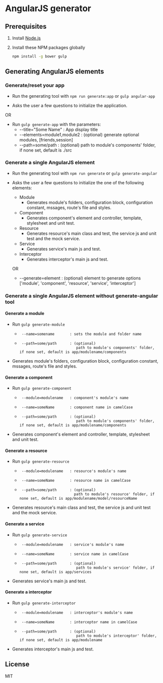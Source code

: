 # AngularJS generator

## Prerequisites

1. Install [Node.js](http://nodejs.org)

2. Install these NPM packages globally

    ```bash
    npm install -g bower gulp
    ```
## Generating AngularJS elements

### Generate/reset your app
 - Run the generating tool with `npm run generate:app` or `gulp angular-app`

 - Asks the user a few questions to initialize the application.

 OR 

 - Run  `gulp generate-app` with the parameters:
    *   --title="Some Name"             : App display title
    *   --elements=module1,module2      : (optional)
                                          generate optional modules, [friends,session]
    *   --path=some/path                : (optional)
                                          path to module's components' folder, if none set, default is ./src

### Generate a single AngularJS element
 - Run the generating tool with `npm run generate` or  `gulp generate-angular`

 - Asks the user a few questions to initialize the one of the following elements:
    *   Module
        - Generates module's folders, configuration block, configuration constant, mssages, route's file and styles.
    *   Component
        - Generates component's element and controller, template, stylesheet and unit test.
    *   Resource
        - Generates resource's main class and test, the service js and unit test and the mock service.
    *   Service
        - Generates service's main js and test.
    *   Interceptor
        - Generates interceptor's main js and test.

    OR 
    *   --generate=element     : (optional) element to generate
                                  options ['module', 'component', 'resource', 'service', 'interceptor']

### Generate a single AngularJS element without generate-angular tool

#### Generate a module
 - Run `gulp generate-module`
    *      --name=somename       : sets the module and folder name
    *      --path=some/path      : (optional)
                                    path to module's components' folder, if none set, default is app/modulename/components

 - Generates module's folders, configuration block, configuration constant, mssages, route's file and styles.

#### Generate a component
 - Run `gulp generate-component`
    *      --module=modulename   : component's module's name
    *      --name=someName       : component name in camelCase
    *      --path=some/path      : (optional)
                                    path to module's components' folder, if none set, default is app/modulename/components

 - Generates component's element and controller, template, stylesheet and unit test.


#### Generate a resource
 - Run `gulp generate-resource`
    *      --module=modulename   : resource's module's name
    *      --name=someName       : resource name in camelCase
    *      --path=some/path      : (optional)
                                   path to module's resource' folder, if none set, default is app/modulename/model/resourceName

 - Generates resource's main class and test, the service js and unit test and the mock service.

#### Generate a service
 - Run `gulp generate-service`
    *      --module=modulename   : service's module's name
    *      --name=someName       : service name in camelCase
    *      --path=some/path      : (optional)
                                    path to module's service' folder, if none set, default is app/services

 - Generates service's main js and test.

#### Generate a interceptor
 - Run `gulp generate-interceptor`
    *      --module=modulename   : interceptor's module's name
    *      --name=someName       : interceptor name in camelCase
    *      --path=some/path      : (optional)
                                    path to module's interceptor' folder, if none set, default is app/modulename

 - Generates interceptor's main js and test.

## License

MIT
